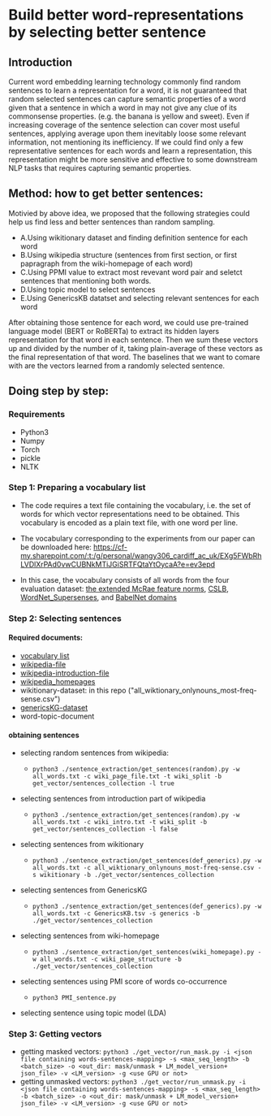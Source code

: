
# Build better word-representations by selecting better sentence

## Introduction

Current word embedding learning technology commonly find random sentences to learn a representation for a word, it is not guaranteed that random selected sentences can capture semantic properties of a word given that a sentence in which a word in may not give any clue of its commonsense properties. (e.g. the banana is yellow and sweet). Even if increasing coverage of the sentence selection can cover most useful sentences, applying average upon them inevitably loose some relevant information, not mentioning its inefficiency. If we could find only a few representative sentences for each words and learn a representation, this representation might be more sensitive and effective to some downstream NLP tasks that requires capturing semantic properties.

## Method: how to get better sentences:

Motivied by above idea, we proposed that the following strategies could help us find less and better sentences than random sampling.

  - A.Using wikitionary dataset and finding definition sentence for each word
  - B.Using wikipedia structure (sentences from first section, or first papragraph from the wiki-homepage of each word)
  - C.Using PPMI value to extract most revevant word pair and seletct sentences that mentioning both words.
  - D.Using topic model to select sentences
  - E.Using GenericsKB datatset and selecting relevant sentences for each word 
  
After obtaining those sentence for each word, we could use pre-trained language model (BERT or RoBERTa) to extract its hidden layers representation for that word in each sentence. Then we sum these vectors up and divided by the number of it, taking plain-average of these vectors as the final representation of that word. The baselines that we want to comare with are the vectors learned from a randomly selected sentence.

## Doing step by step:

### Requirements
- Python3
- Numpy
- Torch
- pickle
- NLTK

### Step 1: Preparing a vocabulary list

- The code requires a text file containing the vocabulary, i.e. the set of words for which vector representations need to be obtained. This vocabulary is encoded as a plain text file, with one word per line.

- The vocabulary corresponding to the experiments from our paper can be downloaded here: https://cf-my.sharepoint.com/:t:/g/personal/wangy306_cardiff_ac_uk/EXg5FWbRhLVDlXrPAd0vwCUBNkMTiJGiSRTFQtaYtOycaA?e=ev3epd

- In this case, the vocabulary consists of all words from the four evaluation dataset: [the extended McRae feature norms](https://github.com/mbforbes/physical-commonsense), [CSLB](https://cslb.psychol.cam.ac.uk/propnorms#:~:text=The%20Centre%20for%20Speech%2C%20Language,feature%20representations%20of%20conceptual%20knowledge.), [WordNet_Supersenses](https://wordnet.princeton.edu/), and [BabelNet domains](http://lcl.uniroma1.it/babeldomains/#:~:text=BabelDomains%20is%20a%20unified%20resource,the%20Wikipedia%20featured%20articles%20page.)

### Step 2: Selecting sentences

#### Required documents:
- [vocabulary list](https://cf-my.sharepoint.com/:t:/g/personal/wangy306_cardiff_ac_uk/EXg5FWbRhLVDlXrPAd0vwCUBNkMTiJGiSRTFQtaYtOycaA?e=ev3epd)
- [wikipedia-file](https://doi.org/10.5281/zenodo.5570579)
- [wikipedia-introduction-file](https://doi.org/10.5281/zenodo.5570561)
- [wikipedia_homepages](https://doi.org/10.5281/zenodo.5570854)
- wikitionary-dataset: in this repo ("all_wiktionary_onlynouns_most-freq-sense.csv")
- [genericsKG-dataset](https://allenai.org/data/genericskb)
- word-topic-document

#### obtaining sentences
- selecting random sentences from wikipedia: 
  - `python3 ./sentence_extraction/get_sentences(random).py -w all_words.txt -c wiki_page_file.txt -t wiki_split -b get_vector/sentences_collection -l true`
- selecting sentences from introduction part of wikipedia
  - `python3 ./sentence_extraction/get_sentences(random).py -w all_words.txt -c wiki_intro.txt -t wiki_split -b get_vector/sentences_collection -l false`
- selecting sentences from wikitionary
  - `python3 ./sentence_extraction/get_sentences(def_generics).py -w all_words.txt -c all_wiktionary_onlynouns_most-freq-sense.csv -s wikitionary -b ./get_vector/sentences_collection`
- selecting sentences from GenericsKG
  - `python3 ./sentence_extraction/get_sentences(def_generics).py -w all_words.txt -c GenericsKB.tsv -s generics -b ./get_vector/sentences_collection`
- selecting sentences from wiki-homepage
  - `python3 ./sentence_extraction/get_sentences(wiki_homepage).py -w all_words.txt -c wiki_page_structure -b ./get_vector/sentences_collection`


- selecting sentences using PMI score of words co-occurrence
  - `python3 PMI_sentence.py`
- selecting sentence using topic model (LDA)

### Step 3: Getting vectors
- getting masked vectors:
  `python3 ./get_vector/run_mask.py -i <json file containing words-sentences-mapping> -s <max_seq_length> -b <batch_size> -o <out_dir: mask/unmask + LM_model_version+ json_file> -v <LM_version> -g <use GPU or not>`
- getting unmasked vectors:
  `python3 ./get_vector/run_unmask.py -i <json file containing words-sentences-mapping> -s <max_seq_length> -b <batch_size> -o <out_dir: mask/unmask + LM_model_version+ json_file> -v <LM_version> -g <use GPU or not>`
